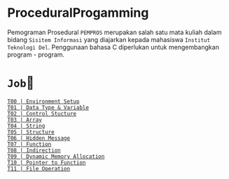 # ProceduralProgamming
Pemograman Prosedural `PEMPROS` merupakan salah satu mata kuliah dalam bidang `Sisitem Informasi` yang diajarkan kepada mahasiswa `Institut Teknologi Del`. Penggunaan bahasa C diperlukan untuk mengembangkan program - program.

# `Job`📂
[`T00 | Environment Setup`](https://github.com/herisitompul/ProceduralProgamming/tree/main/2223-ge-t00-environment-setup-mickaelsitompul-master)
<br />
[`T01 | Data Type & Variable`](https://github.com/herisitompul/ProceduralProgamming/tree/main/2223-ge-t01-datatype-variable-mickaelsitompul)
<br />
[`T02 | Control Stucture`](https://github.com/herisitompul/ProceduralProgamming/tree/main/2223-ge-t02-control-structure-mickaelsitompu)
<br />
[`T03 | Array`](https://github.com/herisitompul/ProceduralProgamming/tree/main/2223-ge-t03-array-mickaelsitompul)
<br />
[`T04 | String`](https://github.com/herisitompul/ProceduralProgamming/tree/main/2223-ge-t04-string-mickaelsitompul)
<br />
[`T05 | Structure`](https://github.com/herisitompul/ProceduralProgamming/tree/main/2223-ge-t05-structure-mickaelsitompul)
<br />
[`T06 | Hidden Message`](https://github.com/herisitompul/ProceduralProgamming/tree/main/2223-ge-t06-hidden-message-mickaelsitompul)
<br />
[`T07 | Function`](https://github.com/herisitompul/ProceduralProgamming/tree/main/2223-ge-t07-function-mickaelsitompul)
<br />
[`T08 | Indirection`](https://github.com/herisitompul/ProceduralProgamming/tree/main/2223-ge-t08-indirection-mickaelsitompul)
<br />
[`T09 | Dynamic Memory Allocation`](https://github.com/herisitompul/ProceduralProgamming/tree/main/2223-ge-t09-dynamic-memory-allocation-mickaelsitompul)
<br />
[`T10 | Pointer to Function`](https://github.com/herisitompul/ProceduralProgamming/tree/main/2223-ge-t10-pointer-to-function-mickaelsitompul)
<br />
[`T11 | File Operation`](https://github.com/herisitompul/ProceduralProgamming/tree/main/2223-ge-t11-file-operation-mickaelsitompul)
